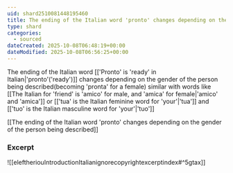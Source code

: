 ```yaml
---
uid: shard2510081448195460
title: The ending of the Italian word 'pronto' changes depending on the gender of the person being described
type: shard
categories:
  - sourced
dateCreated: 2025-10-08T06:48:19+00:00
dateModified: 2025-10-08T06:56:25+00:00
---
```

The ending of the Italian word [['Pronto' is 'ready' in Italian|'pronto'('ready')]] changes depending on the gender of the person being described(becoming 'pronta' for a female) similar with words like [[The Italian for 'friend' is 'amico' for male, and 'amica' for female|'amico' and 'amica']] or [['tua' is the Italian feminine word for 'your'|'tua']] and [['tuo' is the Italian masculine word for 'your'|'tuo']]

[[The ending of the Italian word 'pronto' changes depending on the gender of the person being described]]
### Excerpt
![[eleftheriouIntroductionItalianignorecopyrightexcerptindex#^5gtax]]